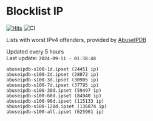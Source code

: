# Blocklist IP

[![Hits](https://hits.seeyoufarm.com/api/count/incr/badge.svg?url=https%3A%2F%2Fgithub.com%2Fborestad%2Fblocklist-ip%2F&count_bg=%2379C83D&title_bg=%23555555&icon=&icon_color=%23E7E7E7&title=hits&edge_flat=false)](https://hits.seeyoufarm.com)  ![CI](https://img.shields.io/github/workflow/status/borestad/blocklist-ip/CI?style=flat-square)

Lists with worst IPv4 offenders, provided by [AbuseIPDB](https://www.abuseipdb.com/)

<!-- FOOTER-PLACEHOLDER -->
Updated every 5 hours<br>
Last update: `2024-09-11 - 01:38:48`
```
abuseipdb-s100-1d.ipset (24451 ip)
abuseipdb-s100-2d.ipset (28072 ip)
abuseipdb-s100-3d.ipset (30905 ip)
abuseipdb-s100-7d.ipset (37795 ip)
abuseipdb-s100-30d.ipset (59497 ip)
abuseipdb-s100-60d.ipset (84940 ip)
abuseipdb-s100-90d.ipset (115133 ip)
abuseipdb-s100-120d.ipset (136874 ip)
abuseipdb-s100-all.ipset (625961 ip)
```
